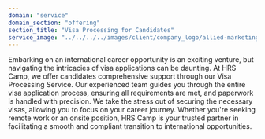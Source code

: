 ```yaml
---
domain: "service"
domain_section: "offering"
section_title: "Visa Processing for Candidates"
service_image: "../../../../images/client/company_logo/allied-marketing.png"
---
```


Embarking on an international career opportunity is an exciting venture, but navigating the intricacies of visa applications can be daunting. At HRS Camp, we offer candidates comprehensive support through our Visa Processing Service. Our experienced team guides you through the entire visa application process, ensuring all requirements are met, and paperwork is handled with precision. We take the stress out of securing the necessary visas, allowing you to focus on your career journey. Whether you're seeking remote work or an onsite position, HRS Camp is your trusted partner in facilitating a smooth and compliant transition to international opportunities.
